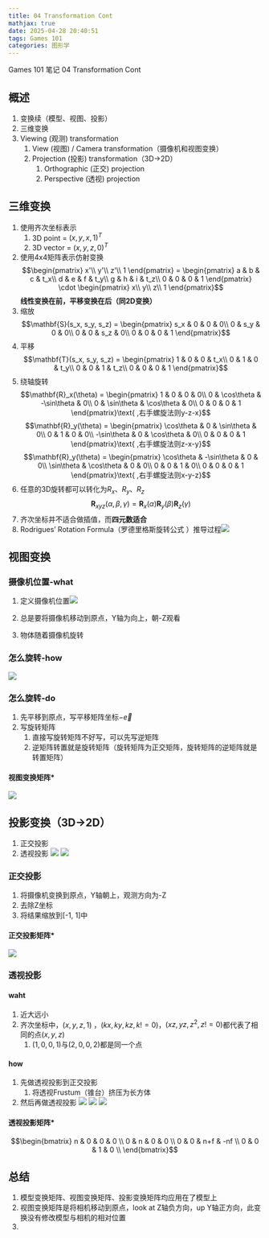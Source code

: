 ```yaml
---
title: 04 Transformation Cont
mathjax: true
date: 2025-04-28 20:40:51
tags: Games 101
categories: 图形学
---
```


Games 101 笔记 04 Transformation Cont
<!-- less -->

## 概述
1. 变换续（模型、视图、投影）
2. 三维变换
3. Viewing (观测) transformation
    1. View (视图) / Camera transformation（摄像机和视图变换）
    2. Projection (投影) transformation（3D→2D）
        1. Orthographic (正交) projection
        2. Perspective (透视) projection

## 三维变换
1. 使用齐次坐标表示
    1. 3D point = $(x, y, x, 1)^T$
    2. 3D vector = $(x, y, z, 0)^T$
2. 使用4x4矩阵表示仿射变换$$\begin{pmatrix} x'\\ y'\\ z'\\ 1 \end{pmatrix} = \begin{pmatrix} a & b & c & t_x\\ d & e & f & t_y\\ g & h & i & t_z\\ 0 & 0 & 0 & 1 \end{pmatrix} \cdot \begin{pmatrix} x\\ y\\ z\\ 1 \end{pmatrix}$$**线性变换在前，平移变换在后（同2D变换）**
3. 缩放$$\mathbf{S}(s_x, s_y, s_z) = \begin{pmatrix} s_x & 0 & 0 & 0\\ 0 & s_y & 0 & 0\\ 0 & 0 & s_z & 0\\ 0 & 0 & 0 & 1 \end{pmatrix}$$
4. 平移$$\mathbf{T}(s_x, s_y, s_z) = \begin{pmatrix} 1 & 0 & 0 & t_x\\ 0 & 1 & 0 & t_y\\ 0 & 0 & 1 & t_z\\ 0 & 0 & 0 & 1 \end{pmatrix}$$
5. 绕轴旋转$$\mathbf{R}_x(\theta) = \begin{pmatrix} 1 & 0 & 0 & 0\\ 0 & \cos\theta & -\sin\theta & 0\\ 0 & \sin\theta & \cos\theta & 0\\ 0 & 0 & 0 & 1 \end{pmatrix}\text{ ,右手螺旋法则y-z-x}$$$$\mathbf{R}_y(\theta) = \begin{pmatrix} \cos\theta & 0 & \sin\theta & 0\\ 0 & 1 & 0 & 0\\ -\sin\theta & 0 &  \cos\theta & 0\\ 0 & 0 & 0 & 1 \end{pmatrix}\text{ ,右手螺旋法则z-x-y}$$$$\mathbf{R}_y(\theta) = \begin{pmatrix} \cos\theta & -\sin\theta & 0 & 0\\ \sin\theta & \cos\theta & 0 & 0\\ 0 & 0 &  1 & 0\\ 0 & 0 & 0 & 1 \end{pmatrix}\text{ ,右手螺旋法则x-y-z}$$
6. 任意的3D旋转都可以转化为$R_x、R_y、R_z$$$\mathbf{R}_{xyz}(\alpha,\beta,\gamma) = \mathbf{R}_{x}(\alpha) \mathbf{R}_{y}(\beta) \mathbf{R}_{z}(\gamma)$$
7. 齐次坐标并不适合做插值，而**四元数适合**
8. Rodrigues’ Rotation Formula（罗德里格斯旋转公式 ）推导过程![](https://cdn.jsdelivr.net/gh/Tang-Paofan/Asset/BlogPicture/微信图片_20250118181717.jpg)
## 视图变换
### 摄像机位置-what
1. 定义摄像机位置![](https://cdn.jsdelivr.net/gh/Tang-Paofan/Asset/BlogPicture/20250428204545.png)

2. 总是要将摄像机移动到原点，Y轴为向上，朝-Z观看
3. 物体随着摄像机旋转
### 怎么旋转-how
![](https://cdn.jsdelivr.net/gh/Tang-Paofan/Asset/BlogPicture/20250428204629.png)
### 怎么旋转-do
1. 先平移到原点，写平移矩阵坐标$-\vec{e}$
2. 写旋转矩阵
    1. 直接写旋转矩阵不好写，可以先写逆矩阵
    2. 逆矩阵转置就是旋转矩阵（旋转矩阵为正交矩阵，旋转矩阵的逆矩阵就是转置矩阵）

#### 视图变换矩阵*
![](https://cdn.jsdelivr.net/gh/Tang-Paofan/Asset/BlogPicture/20250428204659.png)
## 投影变换（3D→2D）
1. 正交投影
2. 透视投影
![](https://cdn.jsdelivr.net/gh/Tang-Paofan/Asset/BlogPicture/20250428204731.png)
![](https://cdn.jsdelivr.net/gh/Tang-Paofan/Asset/BlogPicture/20250428204759.png)
### 正交投影
1. 将摄像机变换到原点，Y轴朝上，观测方向为-Z
2. 去除Z坐标
3. 将结果缩放到[-1, 1]中
#### 正交投影矩阵*
![](https://cdn.jsdelivr.net/gh/Tang-Paofan/Asset/BlogPicture/20250428204833.png)
### 透视投影
#### waht
1. 近大远小
2. 齐次坐标中，$(x, y, z, 1)$ ，$(kx, ky, kz, k != 0)$，$(xz, yz, z^2, z != 0)$都代表了相同的点$(x, y, z)$
    1. $(1, 0, 0, 1)$与$(2, 0, 0, 2)$都是同一个点
#### how
1. 先做透视投影到正交投影
    1. 将透视Frustum（锥台）挤压为长方体
2. 然后再做透视投影
![](https://cdn.jsdelivr.net/gh/Tang-Paofan/Asset/BlogPicture/20250428204906.png)
![](https://cdn.jsdelivr.net/gh/Tang-Paofan/Asset/BlogPicture/20250428204914.png)
![](https://cdn.jsdelivr.net/gh/Tang-Paofan/Asset/BlogPicture/微信图片_20250118193220.jpg)
#### 透视投影矩阵*
$$\begin{bmatrix} n & 0 & 0 & 0 \\ 0 & n & 0 & 0 \\ 0 & 0 & n+f & -nf \\ 0 & 0 & 1 & 0 \\ \end{bmatrix}$$

## 总结
1. 模型变换矩阵、视图变换矩阵、投影变换矩阵均应用在了模型上
2. 视图变换矩阵是将相机移动到原点，look at Z轴负方向，up Y轴正方向，此变换没有修改模型与相机的相对位置
3. 